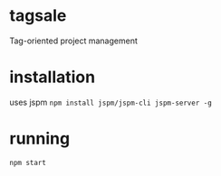# tagsale

Tag-oriented project management

# installation
uses jspm
`npm install jspm/jspm-cli jspm-server -g`

# running
`npm start`